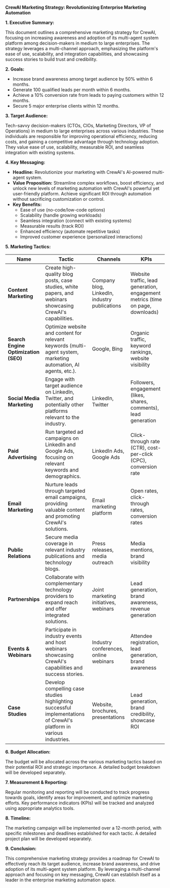 **CrewAI Marketing Strategy:  Revolutionizing Enterprise Marketing Automation**

**1. Executive Summary:**

This document outlines a comprehensive marketing strategy for CrewAI, focusing on increasing awareness and adoption of its multi-agent system platform among decision-makers in medium to large enterprises. The strategy leverages a multi-channel approach, emphasizing the platform's ease of use, scalability, and integration capabilities, and showcasing success stories to build trust and credibility.

**2. Goals:**

* Increase brand awareness among target audience by 50% within 6 months.
* Generate 100 qualified leads per month within 6 months.
* Achieve a 10% conversion rate from leads to paying customers within 12 months.
* Secure 5 major enterprise clients within 12 months.

**3. Target Audience:**

Tech-savvy decision-makers (CTOs, CIOs, Marketing Directors, VP of Operations) in medium to large enterprises across various industries. These individuals are responsible for improving operational efficiency, reducing costs, and gaining a competitive advantage through technology adoption.  They value ease of use, scalability, measurable ROI, and seamless integration with existing systems.

**4. Key Messaging:**

* **Headline:** Revolutionize your marketing with CrewAI's AI-powered multi-agent system.
* **Value Proposition:**  Streamline complex workflows, boost efficiency, and unlock new levels of marketing automation with CrewAI's powerful yet user-friendly platform.  Achieve significant ROI through automation without sacrificing customization or control.
* **Key Benefits:**
    * Ease of use (no-code/low-code options)
    * Scalability (handle growing workloads)
    * Seamless integration (connect with existing systems)
    * Measurable results (track ROI)
    * Enhanced efficiency (automate repetitive tasks)
    * Improved customer experience (personalized interactions)


**5. Marketing Tactics:**

| Name                     | Tactic                                                                                                       | Channels                                   | KPIs                                                                |
|--------------------------|---------------------------------------------------------------------------------------------------------------|--------------------------------------------|---------------------------------------------------------------------|
| **Content Marketing**      | Create high-quality blog posts, case studies, white papers, and webinars showcasing CrewAI's capabilities.        | Company blog, LinkedIn, industry publications | Website traffic, lead generation, engagement metrics (time on page, downloads) |
| **Search Engine Optimization (SEO)** | Optimize website and content for relevant keywords (multi-agent system, marketing automation, AI agents, etc.). | Google, Bing                             | Organic traffic, keyword rankings, website visibility          |
| **Social Media Marketing** | Engage with target audience on LinkedIn, Twitter, and potentially other platforms relevant to the industry.      | LinkedIn, Twitter                           | Followers, engagement (likes, shares, comments), lead generation       |
| **Paid Advertising**      | Run targeted ad campaigns on LinkedIn and Google Ads, focusing on relevant keywords and demographics.             | LinkedIn Ads, Google Ads                   | Click-through rate (CTR), cost-per-click (CPC), conversion rate      |
| **Email Marketing**       | Nurture leads through targeted email campaigns, providing valuable content and promoting CrewAI's solutions.          | Email marketing platform                 | Open rates, click-through rates, conversion rates                  |
| **Public Relations**      | Secure media coverage in relevant industry publications and technology blogs.                                   | Press releases, media outreach             | Media mentions, brand visibility                                     |
| **Partnerships**          | Collaborate with complementary technology providers to expand reach and offer integrated solutions.              | Joint marketing initiatives, webinars      | Lead generation, brand awareness, revenue generation               |
| **Events & Webinars**     | Participate in industry events and host webinars showcasing CrewAI's capabilities and success stories.              | Industry conferences, online webinars      | Attendee registration, lead generation, brand awareness              |
| **Case Studies**          | Develop compelling case studies highlighting successful implementations of CrewAI's platform in various industries. | Website, brochures, presentations          | Lead generation, brand credibility, showcase ROI                      |


**6. Budget Allocation:**

The budget will be allocated across the various marketing tactics based on their potential ROI and strategic importance. A detailed budget breakdown will be developed separately.

**7. Measurement & Reporting:**

Regular monitoring and reporting will be conducted to track progress towards goals, identify areas for improvement, and optimize marketing efforts. Key performance indicators (KPIs) will be tracked and analyzed using appropriate analytics tools.

**8. Timeline:**

The marketing campaign will be implemented over a 12-month period, with specific milestones and deadlines established for each tactic.  A detailed project plan will be developed separately.

**9. Conclusion:**

This comprehensive marketing strategy provides a roadmap for CrewAI to effectively reach its target audience, increase brand awareness, and drive adoption of its multi-agent system platform. By leveraging a multi-channel approach and focusing on key messaging, CrewAI can establish itself as a leader in the enterprise marketing automation space.